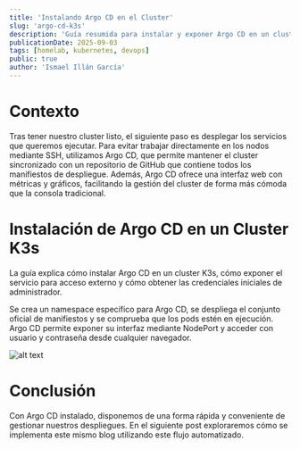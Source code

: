 ```yaml
---
title: 'Instalando Argo CD en el Cluster'
slug: 'argo-cd-k3s'
description: 'Guía resumida para instalar y exponer Argo CD en un cluster, con configuración de acceso y consejos de uso.'
publicationDate: 2025-09-03
tags: [homelab, kubernetes, devops]
public: true
author: 'Ismael Illán García'
---
```


# Contexto

Tras tener nuestro cluster listo, el siguiente paso es desplegar los servicios que queremos ejecutar. Para evitar trabajar directamente en los nodos mediante SSH, utilizamos Argo CD, que permite mantener el cluster sincronizado con un repositorio de GitHub que contiene todos los manifiestos de despliegue. Además, Argo CD ofrece una interfaz web con métricas y gráficos, facilitando la gestión del cluster de forma más cómoda que la consola tradicional.

# Instalación de Argo CD en un Cluster K3s

La guía explica cómo instalar Argo CD en un cluster K3s, cómo exponer el servicio para acceso externo y cómo obtener las credenciales iniciales de administrador.

Se crea un namespace específico para Argo CD, se despliega el conjunto oficial de manifiestos y se comprueba que los pods estén en ejecución. Argo CD permite exponer su interfaz mediante NodePort y acceder con usuario y contraseña desde cualquier navegador.

![alt text](/assets/argo-main-page.png)

# Conclusión

Con Argo CD instalado, disponemos de una forma rápida y conveniente de gestionar nuestros despliegues. En el siguiente post exploraremos cómo se implementa este mismo blog utilizando este flujo automatizado.
